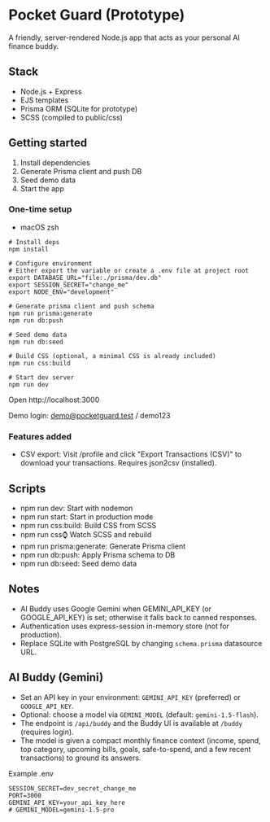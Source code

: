 # Pocket Guard (Prototype)

A friendly, server-rendered Node.js app that acts as your personal AI finance buddy.

## Stack
- Node.js + Express
- EJS templates
- Prisma ORM (SQLite for prototype)
- SCSS (compiled to public/css)

## Getting started
1. Install dependencies
2. Generate Prisma client and push DB
3. Seed demo data
4. Start the app

### One-time setup
- macOS zsh

```
# Install deps
npm install

# Configure environment
# Either export the variable or create a .env file at project root
export DATABASE_URL="file:./prisma/dev.db"
export SESSION_SECRET="change_me"
export NODE_ENV="development"

# Generate prisma client and push schema
npm run prisma:generate
npm run db:push

# Seed demo data
npm run db:seed

# Build CSS (optional, a minimal CSS is already included)
npm run css:build

# Start dev server
npm run dev
```

Open http://localhost:3000

Demo login: demo@pocketguard.test / demo123

### Features added
- CSV export: Visit /profile and click "Export Transactions (CSV)" to download your transactions. Requires json2csv (installed).

## Scripts
- npm run dev: Start with nodemon
- npm run start: Start in production mode
- npm run css:build: Build CSS from SCSS
- npm run css:watch: Watch SCSS and rebuild
- npm run prisma:generate: Generate Prisma client
- npm run db:push: Apply Prisma schema to DB
- npm run db:seed: Seed demo data

## Notes
- AI Buddy uses Google Gemini when GEMINI_API_KEY (or GOOGLE_API_KEY) is set; otherwise it falls back to canned responses.
- Authentication uses express-session in-memory store (not for production).
- Replace SQLite with PostgreSQL by changing `schema.prisma` datasource URL.

## AI Buddy (Gemini)
- Set an API key in your environment: `GEMINI_API_KEY` (preferred) or `GOOGLE_API_KEY`.
- Optional: choose a model via `GEMINI_MODEL` (default: `gemini-1.5-flash`).
- The endpoint is `/api/buddy` and the Buddy UI is available at `/buddy` (requires login).
- The model is given a compact monthly finance context (income, spend, top category, upcoming bills, goals, safe-to-spend, and a few recent transactions) to ground its answers.

Example .env
```
SESSION_SECRET=dev_secret_change_me
PORT=3000
GEMINI_API_KEY=your_api_key_here
# GEMINI_MODEL=gemini-1.5-pro
```